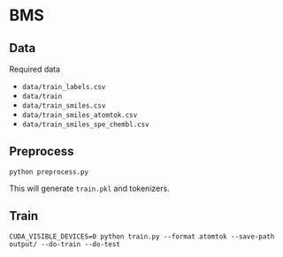 # BMS

## Data
Required data
- `data/train_labels.csv`
- `data/train`
- `data/train_smiles.csv`
- `data/train_smiles_atomtok.csv`
- `data/train_smiles_spe_chembl.csv`

## Preprocess
```
python preprocess.py
```
This will generate `train.pkl` and tokenizers.


## Train
```
CUDA_VISIBLE_DEVICES=0 python train.py --format atomtok --save-path output/ --do-train --do-test
```
